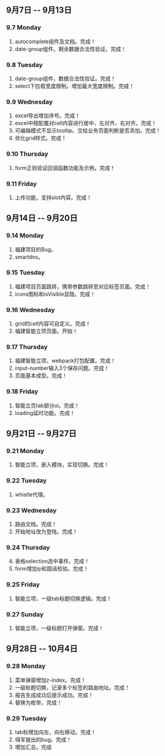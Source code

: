 ## 9月7日 -- 9月13日

### 9.7 Monday
1. autocomplete组件及文档。完成！
2. date-group组件。剩余数据合法性验证。完成！

### 9.8 Tuesday
1. date-group组件，数据合法性验证。完成！
2. select下拉框宽度限制。增加最大宽度限制。完成！

### 9.9 Wednesday
1. excel导出增加序号。完成！
2. excel中按配置对cell内容进行居中、左对齐、右对齐。完成！
3. 可编辑模式不显示tooltip。交给业务页面判断是否添加。完成！
4. 优化grid样式。完成！

### 9.10 Thursday
1. form正则验证回调函数功能及示例。完成！

### 9.11 Friday
1. 上传功能，支持slot内容。完成！


## 9月14日 -- 9月20日

### 9.14 Monday
1. 福建项目的Bug。
2. smartdns。

### 9.15 Tuesday
1. 福建项目页面跳转，携带参数跳转至对应标签页面。完成！
2. icons图标和isVisible显隐。完成！

### 9.16 Wednesday
1. grid的cell内容可自定义。完成！
2. 福建智能立项页面。开始！

### 9.17 Thursday
1. 福建智能立项，webpack打包配置。完成！
2. input-number输入3个保存问题。完成！
3. 页面基本成型。完成！

### 9.18 Friday
1. 智能立页tab部分ui。完成！
2. loading延时功能。完成！


## 9月21日 -- 9月27日

### 9.21 Monday
1. 智能立项，嵌入模块，实现切换。完成！

### 9.22 Tuesday
1. whistle代理。

### 9.23 Wednesday
1. 路由文档。完成！
2. 开始地址改为登陆。完成！

### 9.24 Thursday
4. 表格selection选中事件。完成！
5. form增加ip和固话校验。完成！

### 9.25 Friday
1. 智能立项，一级tab标题切换逻辑。完成！

### 9.27 Sunday
1. 智能立项，一级标题打开弹窗。完成！


## 9月28日 -- 10月4日

### 9.28 Monday
1. 菜单弹窗增加z-index。完成！
2. 一级标题切换，记录多个标签的路由地址。完成！
3. 报告生成成功后提示成功。完成！
4. 替换为枚举。完成！

### 9.29 Tuesday
1. tab标增加向左，向右移动。完成！
2. 得军提出的bug。完成！
3. 增加汇总。完成
